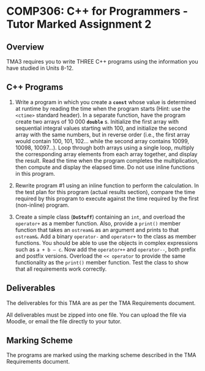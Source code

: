 # COMP306: C++ for Programmers - Tutor Marked Assignment 2
## Overview

TMA3 requires you to write THREE C++ programs using the information you have studied in Units 8-12.

## C++ Programs

1. Write a program in which you create a **`const`** whose value is determined at runtime by reading the time when the program starts (Hint: use the `<ctime>` standard header). In a separate function, have the program create two arrays of 10 000 **`double`** s. Initialize the first array with sequential integral values starting with 100, and initialize the second array with the same numbers, but in reverse order (i.e., the first array would contain 100, 101, 102… while the second array contains 10099, 10098, 10097…). Loop through both arrays using a single loop, multiply the corresponding array elements from each array together, and display the result. Read the time when the program completes the multiplication, then compute and display the elapsed time. Do not use inline functions in this program.

2. Rewrite program #1 using an inline function to perform the calculation. In the test plan for this program (actual results section), compare the time required by this program to execute against the time required by the first (non-inline) program.


3. Create a simple class (**`DoStuff`**) containing an `int`, and overload the `operator+` as a member function. Also, provide a `print()` member function that takes an `ostream&` as an argument and prints to that `ostream&`. Add a binary `operator-` and `operator+` to the class as member functions. You should be able to use the objects in complex expressions such as `a + b – c`. Now add the `operator++` and `operator--`, both prefix and postfix versions. Overload the `<< operator` to provide the same functionality as the `print()` member function. Test the class to show that all requirements work correctly.

## Deliverables

The deliverables for this TMA are as per the TMA Requirements document.

All deliverables must be zipped into one file. You can upload the file via Moodle, or email the file directly to your tutor.

## Marking Scheme

The programs are marked using the marking scheme described in the TMA Requirements document.
